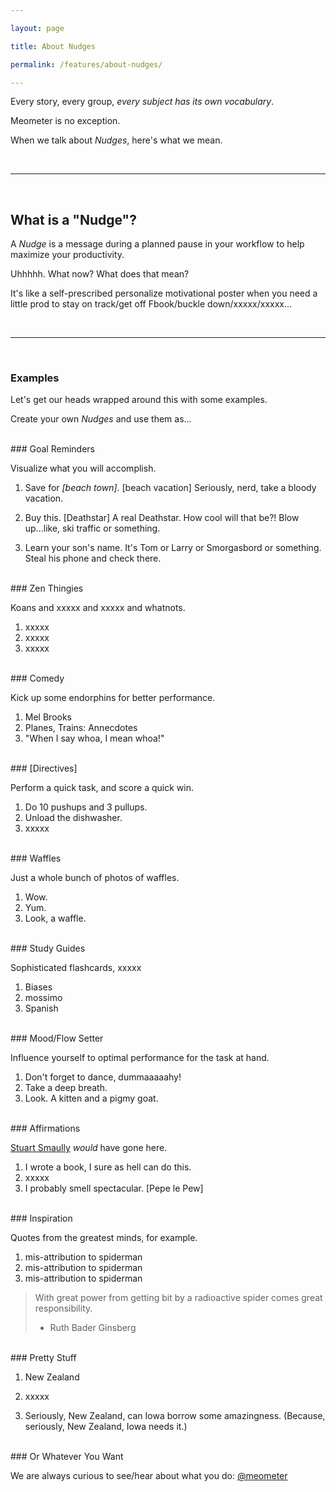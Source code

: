 ```yaml
---

layout: page

title: About Nudges

permalink: /features/about-nudges/

---
```


<!-- calls to action -->
[beta-signup]: https://beta.meometer.com

<!-- contact -->
[twitter]: https://twitter.com/meometer

<!-- local -->
[investors]: /investors/
[about-actions]: /features/about-actions/
[about-intents]: /features/about-intents/
[about-projects]: /features/about-projects/
[about-nudges]: /features/about-nudges/

<!-- in page -->
<!-- [we-want]: /investors/#we-want -->

<!-- external -->
[stuart-smalley]: https://imdb.com/stuart-smalley

<!-- images -->
[image-001]: https://meometer.github.io/assets/assets/image-001.jpg "Title 001"
[image-002]: https://meometer.github.io/assets/assets/image-002.jpg "Title 002"
[image-003]: https://meometer.github.io/assets/assets/image-003.jpg "Title 003"
[image-004]: https://meometer.github.io/assets/assets/image-004.jpg "Title 004"
[image-005]: https://meometer.github.io/assets/assets/image-005.jpg "Title 005"
[image-006]: https://meometer.github.io/assets/assets/image-006.jpg "Title 006"
[image-007]: https://meometer.github.io/assets/assets/image-007.jpg "Title 007"
[image-008]: https://meometer.github.io/assets/assets/image-008.jpg "Title 008"
[image-009]: https://meometer.github.io/assets/assets/image-009.jpg "Title 009"
[image-010]: https://meometer.github.io/assets/assets/image-010.jpg "Title 010"
[image-011]: https://meometer.github.io/assets/assets/image-011.jpg "Title 011"

<!-- /links -->

Every story, every group, _every subject has its own vocabulary_.

Meometer is no exception.

When we talk about _Nudges_, here's what we mean.

<br />

---

<br />

## What is a "Nudge"?

A _Nudge_ is a message during a planned pause in your workflow to help maximize your productivity.

Uhhhhh. What now? What does that mean?

It's like a self-prescribed personalize motivational poster when you need a little prod to stay on track/get off Fbook/buckle down/xxxxx/xxxxx...

<br />

---

<br />

### Examples

Let's get our heads wrapped around this with some examples.

Create your own _Nudges_ and use them as...

<br />
### Goal Reminders

Visualize what you will accomplish.

1) Save for _[beach town]_. [beach vacation]
Seriously, nerd, take a bloody vacation.

2) Buy this. [Deathstar]
A real Deathstar. How cool will that be?! Blow up...like, ski traffic or something.

3) Learn your son's name.
It's Tom or Larry or Smorgasbord or something. Steal his phone and check there.


<br />
### Zen Thingies

Koans and xxxxx and xxxxx and whatnots.

1) xxxxx
2) xxxxx
3) xxxxx


<br />
### Comedy

Kick up some endorphins for better performance.

1) Mel Brooks
2) Planes, Trains: Annecdotes
3) "When I say whoa, I mean whoa!"


<br />
### [Directives]

Perform a quick task, and score a quick win.

1) Do 10 pushups and 3 pullups.
2) Unload the dishwasher.
3) xxxxx


<br />
### Waffles

Just a whole bunch of photos of waffles.

1) Wow.
2) Yum.
3) Look, a waffle.


<br />
### Study Guides

Sophisticated flashcards, xxxxx

1) Biases
2) mossimo
3) Spanish


<br />
### Mood/Flow Setter

Influence yourself to optimal performance for the task at hand.

1) Don't forget to dance, dummaaaaahy!
2) Take a deep breath.
3) Look. A kitten and a pigmy goat.


<br />
### Affirmations

[Stuart Smaully][stuart-smalley] _would_ have gone here.

1) I wrote a book, I sure as hell can do this.
2) xxxxx
3) I probably smell spectacular. [Pepe le Pew]


<br />
### Inspiration

Quotes from the greatest minds, for example.

1) mis-attribution to spiderman
2) mis-attribution to spiderman
3) mis-attribution to spiderman

> With great power from getting bit by a radioactive spider comes great responsibility.
> - Ruth Bader Ginsberg



<br />
### Pretty Stuff

1) New Zealand

2) xxxxx

3) Seriously, New Zealand, can Iowa borrow some amazingness.
(Because, seriously, New Zealand, Iowa needs it.)


<br />
### Or Whatever You Want

We are always curious to see/hear about what you do: [@meometer][twitter]


